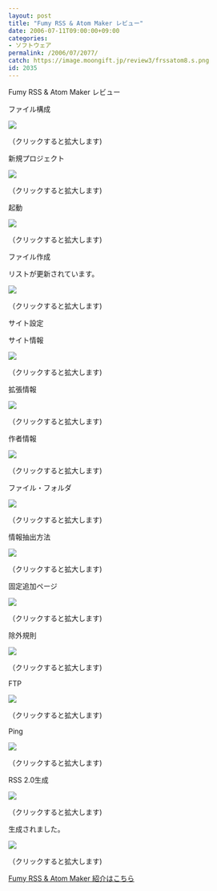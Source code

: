 ```yaml
---
layout: post
title: "Fumy RSS & Atom Maker レビュー"
date: 2006-07-11T09:00:00+09:00
categories:
- ソフトウェア
permalink: /2006/07/2077/
catch: https://image.moongift.jp/review3/frssatom8.s.png
id: 2035
---
```

Fumy RSS & Atom Maker レビュー  
<!--more-->

ファイル構成

  

[![](https://image.moongift.jp/review3/frssatom1.s.png)](https://image.moongift.jp/review3/frssatom1.png)  
  
（クリックすると拡大します)

  

新規プロジェクト

  

[![](https://image.moongift.jp/review3/frssatom2.s.png)](https://image.moongift.jp/review3/frssatom2.png)  
  
（クリックすると拡大します)

  

起動

  

[![](https://image.moongift.jp/review3/frssatom3.s.png)](https://image.moongift.jp/review3/frssatom3.png)  
  
（クリックすると拡大します)

  

ファイル作成

  

リストが更新されています。

  

[![](https://image.moongift.jp/review3/frssatom4.s.png)](https://image.moongift.jp/review3/frssatom4.png)  
  
（クリックすると拡大します)

  

サイト設定

  

サイト情報

  

[![](https://image.moongift.jp/review3/frssatom5.s.png)](https://image.moongift.jp/review3/frssatom5.png)  
  
（クリックすると拡大します)

  

拡張情報

  

[![](https://image.moongift.jp/review3/frssatom6.s.png)](https://image.moongift.jp/review3/frssatom6.png)  
  
（クリックすると拡大します)

  

作者情報

  

[![](https://image.moongift.jp/review3/frssatom7.s.png)](https://image.moongift.jp/review3/frssatom7.png)  
  
（クリックすると拡大します)

  

ファイル・フォルダ

  

[![](https://image.moongift.jp/review3/frssatom8.s.png)](https://image.moongift.jp/review3/frssatom8.png)  
  
（クリックすると拡大します)

  

情報抽出方法

  

[![](https://image.moongift.jp/review3/frssatom9.s.png)](https://image.moongift.jp/review3/frssatom9.png)  
  
（クリックすると拡大します)

  

固定追加ページ

  

[![](https://image.moongift.jp/review3/frssatom10.s.png)](https://image.moongift.jp/review3/frssatom10.png)  
  
（クリックすると拡大します)

  

除外規則

  

[![](https://image.moongift.jp/review3/frssatom11.s.png)](https://image.moongift.jp/review3/frssatom11.png)  
  
（クリックすると拡大します)

  

FTP

  

[![](https://image.moongift.jp/review3/frssatom12.s.png)](https://image.moongift.jp/review3/frssatom12.png)  
  
（クリックすると拡大します)

  

Ping

  

[![](https://image.moongift.jp/review3/frssatom13.s.png)](https://image.moongift.jp/review3/frssatom13.png)  
  
（クリックすると拡大します)

  

RSS 2.0生成

  

[![](https://image.moongift.jp/review3/frssatom14.s.png)](https://image.moongift.jp/review3/frssatom14.png)  
  
（クリックすると拡大します)

  

生成されました。

  

[![](https://image.moongift.jp/review3/frssatom15.s.png)](https://image.moongift.jp/review3/frssatom15.png)  
  
（クリックすると拡大します)

  

[Fumy RSS & Atom Maker 紹介はこちら](http://fw.moongift.jp/intro/i-2076.html)

